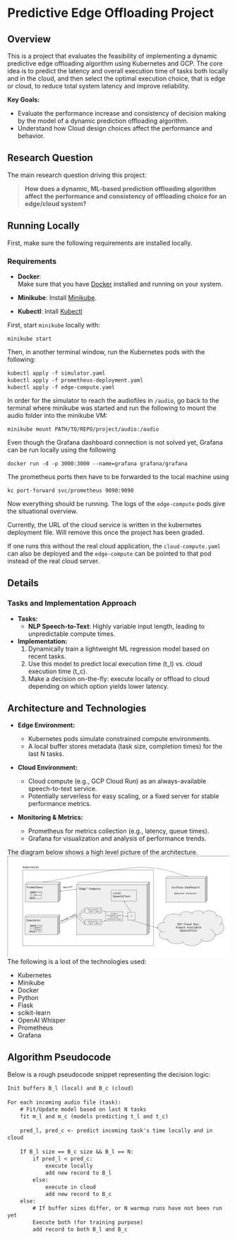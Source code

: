 # Predictive Edge Offloading Project

## Overview

This is a project that evaluates the feasibility of implementing a dynamic predictive edge offloading algorithm using Kubernetes and GCP. The core idea is to predict the latency and overall execution time of tasks both locally and in the cloud, and then select the optimal execution choice, that is edge or cloud, to reduce total system latency and improve reliability.

**Key Goals:**

- Evaluate the performance increase and consistency of decision making by the model of a dynamic prediction offloading algorithm.
- Understand how Cloud design choices affect the performance and behavior.

## Research Question

The main research question driving this project:

> **How does a dynamic, ML-based prediction offloading algorithm affect the performance and consistency of offloading choice for an edge/cloud system?**

## Running Locally

First, make sure the following requirements are installed locally.

### Requirements

- **Docker**:  
  Make sure that you have [Docker](https://docs.docker.com/get-docker/) installed and running on your system.

- **Minikube**:
  Install [Minikube](https://minikube.sigs.k8s.io/docs/start/?arch=%2Fmacos%2Farm64%2Fstable%2Fbinary+download).

- **Kubectl**:
  Intall [Kubectl](https://kubernetes.io/docs/tasks/tools/install-kubectl-macos/)

First, start `minikube` locally with:

```
minikube start
```

Then, in another terminal window, run the Kubernetes pods with the following:

```
kubectl apply -f simulator.yaml
kubectl apply -f prometheus-deployment.yaml
kubectl apply -f edge-compute.yaml
```

In order for the simulator to reach the audiofiles in `/audio`, go back to the terminal where minikube was started and run the following to mount the audio folder into the minikube VM:

```
minikube mount PATH/TO/REPO/project/audio:/audio
```

Even though the Grafana dashboard connection is not solved yet, Grafana can be run locally using the following

```
docker run -d -p 3000:3000 --name=grafana grafana/grafana
```

The prometheus ports then have to be forwarded to the local machine using

```
kc port-forward svc/prometheus 9090:9090
```

Now everything should be running. The logs of the `edge-compute` pods give the situational overview.

Currently, the URL of the cloud service is written in the kubernetes deployment file. Will remove this once the project has been graded.

If one runs this without the real cloud application, the `cloud-compute.yaml` can also be deployed and the `edge-compute` can be pointed to that pod instead of the real cloud server.

## Details

### Tasks and Implementation Approach

- **Tasks:**
  - **NLP Speech-to-Text**: Highly variable input length, leading to unpredictable compute times.
- **Implementation:**
  1. Dynamically train a lightweight ML regression model based on recent tasks.
  2. Use this model to predict local execution time (t_l) vs. cloud execution time (t_c).
  3. Make a decision on-the-fly: execute locally or offload to cloud depending on which option yields lower latency.

## Architecture and Technologies

- **Edge Environment:**
  - Kubernetes pods simulate constrained compute environments.
  - A local buffer stores metadata (task size, completion times) for the last N tasks.
- **Cloud Environment:**

  - Cloud compute (e.g., GCP Cloud Run) as an always-available speech-to-text service.
  - Potentially serverless for easy scaling, or a fixed server for stable performance metrics.

- **Monitoring & Metrics:**

  - Prometheus for metrics collection (e.g., latency, queue times).
  - Grafana for visualization and analysis of performance trends.

The diagram below shows a high level picture of the architecture.
![Research Question Diagram](./figs/architecture.png)
The following is a lost of the technologies used:

- Kubernetes
- Minikube
- Docker
- Python
- Flask
- scikit-learn
- OpenAI Whisper
- Prometheus
- Grafana

## Algorithm Pseudocode

Below is a rough pseudocode snippet representing the decision logic:

```pseudo
Init buffers B_l (local) and B_c (cloud)

For each incoming audio file (task):
    # Fit/Update model based on last N tasks
    fit m_l and m_c (models predicting t_l and t_c)

    pred_l, pred_c <- predict incoming task's time locally and in cloud

    If B_l size == B_c size && B_l == N:
        if pred_l < pred_c:
            execute locally
            add new record to B_l
        else:
            execute in cloud
            add new record to B_c
    else:
        # If buffer sizes differ, or N warmup runs have not been run yet
        Execute both (for training purpose)
        add record to both B_l and B_c
```
